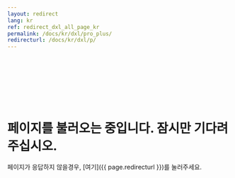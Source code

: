 ```yaml
---
layout: redirect
lang: kr
ref: redirect_dxl_all_page_kr
permalink: /docs/kr/dxl/pro_plus/
redirecturl: /docs/kr/dxl/p/
---
```


<br><br><br><br><br><br>
# 페이지를 불러오는 중입니다. 잠시만 기다려주십시오.
페이지가 응답하지 않을경우, [여기]({{ page.redirecturl }})를 눌러주세요.
